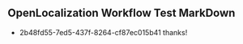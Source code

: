 ## OpenLocalization Workflow Test MarkDown
* 2b48fd55-7ed5-437f-8264-cf87ec015b41 
thanks!<!--HONumber=Mar16_HO2-->
